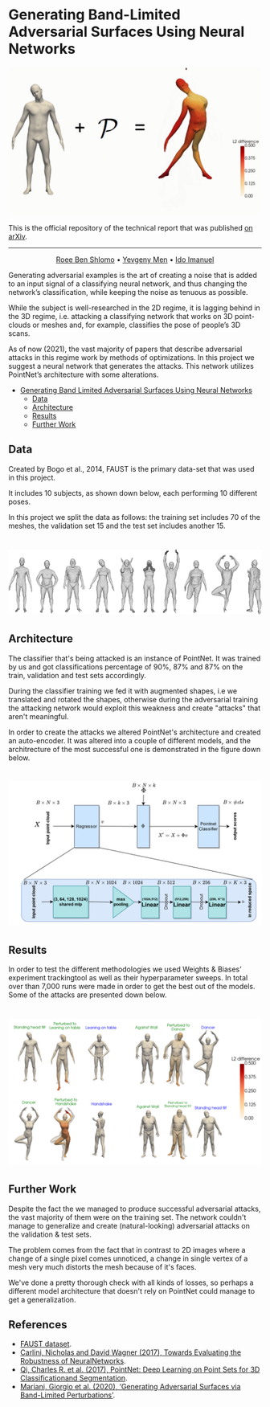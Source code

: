 # Generating Band-Limited Adversarial Surfaces Using Neural Networks

<p align="center">
  <img src="./assets/attack-gif.gif" width = "500">
  
 This is the official repository of the technical report that was published [on arXiv](https://arxiv.org/abs/2111.07424).
</p>

---

  <p align="center">
  <a href="mailto:roeebs123@gmail.com">Roee Ben Shlomo</a> •
    <a href="mailto:yevgenimen@campus.technion.ac.il">Yevgeny Men</a> •
    <a href="mailto:ido.imanuel@gmail.com">Ido Imanuel</a>
  </p>
  
  

Generating adversarial examples is the art of creating a noise that is added to an input signal of a classifying neural network, and thus changing the network’s classification, while keeping the noise as tenuous as possible.

While the subject is well-researched in the 2D regime, it is lagging behind in the 3D regime, i.e. attacking a classifying network that works on 3D point-clouds or meshes and, for example, classifies the pose of people’s 3D scans.

As of now (2021), the vast majority of papers that describe adversarial attacks in this regime work by methods of optimizations. In this project we suggest a neural network that generates the attacks. This network utilizes PointNet’s architecture with some alterations.

- [Generating Band Limited Adversarial Surfaces Using Neural Networks](#Generating-Band-Limited-Adversarial-Surfaces-Using-Neural-Networks)
  * [Data](#data)
  * [Architecture](#architecture)
  * [Results](#results)
  * [Further Work](#further-work)


## Data
Created by Bogo et al., 2014, FAUST is the primary data-set that was used in this project.

It includes 10 subjects, as shown down below, each performing 10 different poses.

In this project we split the data as follows: the training set includes 70 of the meshes, the validation set 15 and the test set includes another 15.

<h1 align="center">
  <img src="./assets/faust.png">
</h1>

## Architecture
The classifier that's being attacked is an instance of PointNet. It was trained by us and got classifications percentage of 90\%, 87\% and 87\% on the train, validation and test sets accordingly.

During the classifier training we fed it with augmented shapes, i.e we translated and rotated the shapes, otherwise during the adversarial training the attacking network would exploit this weakness and create "attacks" that aren't meaningful.

In order to create the attacks we altered PointNet's architecture and created an auto-encoder. It was altered into a couple of different models, and the architrecture of the most successful one is demonstrated in the figure down below.
<h1 align="center">
  <img src="./assets/model1.png">
</h1>


## Results
In order to test the different methodologies we used Weights & Biases’ experiment trackingtool as well as their hyperparameter sweeps. In total over than 7,000 runs were made in order to get the best out of the models. Some of the attacks are presented down below.

<h1 align="center">
  <img src="./assets/successful-attacks.png">
</h1>


## Further Work

Despite the fact the we managed to produce successful adversarial attacks, the vast majority of them were on the training set. The network couldn't manage to generalize and create (natural-looking) adversarial attacks on the validation & test sets. 

The problem comes from the fact that in contrast to 2D images where a change of a single pixel comes unnoticed, a change in single vertex of a mesh very much distorts the mesh because of it's faces. 

We've done a pretty thorough check with all kinds of losses, so perhaps a different model architecture that doesn't rely on PointNet could manage to get a generalization. 


## References
* [FAUST dataset](http://faust.is.tue.mpg.de/overview).
* [Carlini, Nicholas and David Wagner (2017), Towards Evaluating the Robustness of NeuralNetworks](https://arxiv.org/abs/1608.04644).
* [Qi, Charles R. et al. (2017), PointNet: Deep Learning on Point Sets for 3D Classificationand Segmentation](https://arxiv.org/abs/1612.00593).
* [Mariani, Giorgio et al. (2020), ‘Generating Adversarial Surfaces via Band-Limited Perturbations’](https://onlinelibrary.wiley.com/doi/10.1111/cgf.14083).
